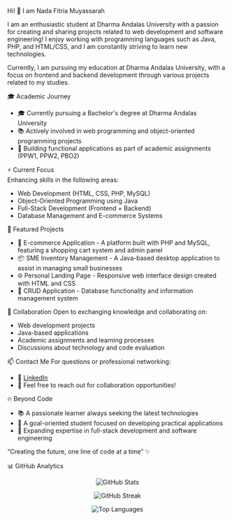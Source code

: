 Hi! 👋 I am Nada Fitria Muyassarah

I am an enthusiastic student at Dharma Andalas University with a passion for creating and sharing projects related to web development and software engineering! I enjoy working with programming languages such as Java, PHP, and HTML/CSS, and I am constantly striving to learn new technologies.

Currently, I am pursuing my education at Dharma Andalas University, with a focus on frontend and backend development through various projects related to my studies.

🎓 Academic Journey
- 🎓 Currently pursuing a Bachelor's degree at Dharma Andalas University
- 📚 Actively involved in web programming and object-oriented programming projects
- 🌟 Building functional applications as part of academic assignments (PPW1, PPW2, PBO2)

⚡ Current Focus  
Enhancing skills in the following areas:
- Web Development (HTML, CSS, PHP, MySQL)
- Object-Oriented Programming using Java
- Full-Stack Development (Frontend + Backend)
- Database Management and E-commerce Systems

🚀 Featured Projects
- 🛒 E-commerce Application - A platform built with PHP and MySQL, featuring a shopping cart system and admin panel
- 📦 SME Inventory Management - A Java-based desktop application to assist in managing small businesses
- 🌐 Personal Landing Page - Responsive web interface design created with HTML and CSS
- 💼 CRUD Application - Database functionality and information management system

🧠 Collaboration
Open to exchanging knowledge and collaborating on:
- Web development projects
- Java-based applications
- Academic assignments and learning processes
- Discussions about technology and code evaluation

📫 Contact Me
For questions or professional networking:
- 💼 [LinkedIn](www.linkedin.com/in/nada-fitria-muyassarah-7b3379305)
- 📧 Feel free to reach out for collaboration opportunities!

🔥 Beyond Code
- 📚 A passionate learner always seeking the latest technologies
- 🎯 A goal-oriented student focused on developing practical applications
- 🌱 Expanding expertise in full-stack development and software engineering

“Creating the future, one line of code at a time” ✨

📊 GitHub Analytics

<div align="center">
  
![GitHub Stats](https://github-readme-stats.vercel.app/api?username=sarahhhndfm&show_icons=true&theme=radical&hide_border=true&bg_color=0D1117&title_color=F85D7F&icon_color=F8D866)

![GitHub Streak](https://github-readme-streak-stats.herokuapp.com/?user=sarahhhndfm&theme=radical&hide_border=true&background=0D1117)

![Top Languages](https://github-readme-stats.vercel.app/api/top-langs/?username=sarahhhndfm&layout=compact&theme=radical&hide_border=true&bg_color=0D1117&title_color=F85D7F)

</div>
